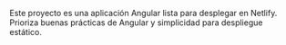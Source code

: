 <!-- Use this file to provide workspace-specific custom instructions to Copilot. For more details, visit https://code.visualstudio.com/docs/copilot/copilot-customization#_use-a-githubcopilotinstructionsmd-file -->

Este proyecto es una aplicación Angular lista para desplegar en Netlify. Prioriza buenas prácticas de Angular y simplicidad para despliegue estático.
